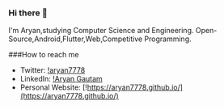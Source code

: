 ### Hi there 👋

<!--
**aryan7778/aryan7778** is a ✨ _special_ ✨ repository because its `README.md` (this file) appears on your GitHub profile.

Here are some ideas to get you started:

- 🔭 I’m currently working on ...
- 🌱 I’m currently learning ...
- 👯 I’m looking to collaborate on ...
- 🤔 I’m looking for help with ...
- 💬 Ask me about ...
- 📫 How to reach me: ...
- 😄 Pronouns: ...
- ⚡ Fun fact: ...
-->

I'm Aryan,studying Computer Science and Engineering.
Open-Source,Android,Flutter,Web,Competitive Programming.

###How to reach me
- Twitter:  [!aryan7778](https://twitter.com/aryan_gautam26)
- LinkedIn: [!Aryan Gautam](https://www.linkedin.com/in/aryan-gautam/)
- Personal Website: [!https://aryan7778.github.io/](https://aryan7778.github.io/)
